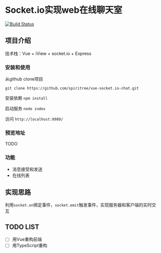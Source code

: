 # Socket.io实现web在线聊天室

[![Build Status](https://img.shields.io/travis/spiritree/vue-socket.io-chat/master.svg?style=flat-square)](https://travis-ci.org/spiritree/vue-socket.io-chat)

## 项目介绍
技术栈：Vue + iView + socket.io + Express

### 安装和使用
从github clone项目

`git clone https://github.com/spiritree/vue-socket.io-chat.git`

安装依赖
`npm install`

启动服务
`node index`

访问
`http://localhost:8989/`

### 预览地址
TODO

### 功能
- 消息接受和发送
- 在线列表

## 实现思路
利用`socket.on`绑定事件，`socket.emit`触发事件，实现服务器和客户端的实时交互

## TODO LIST
- [ ] 用Vue重构前端
- [ ] 用TypeScript重构